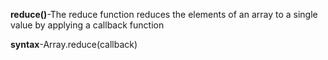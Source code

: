 **reduce()**-The reduce function reduces the elements of an array to a single value by applying a callback function

**syntax**-Array.reduce(callback)